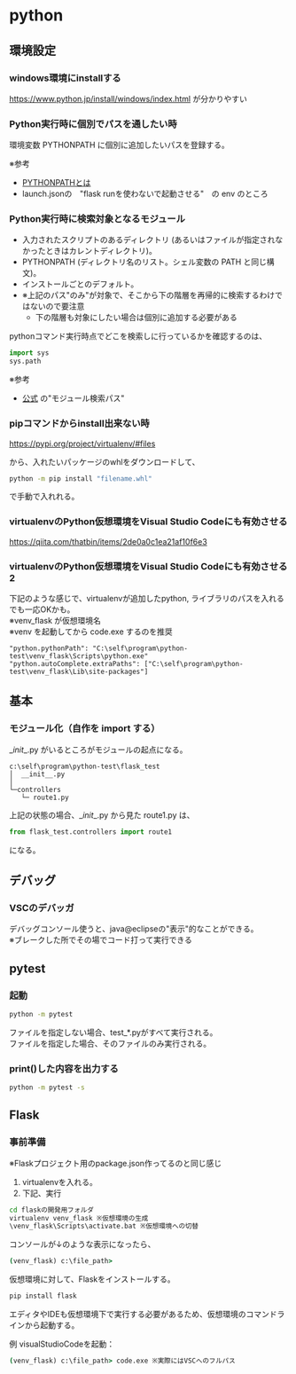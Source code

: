 # python

## 環境設定

### windows環境にinstallする

<https://www.python.jp/install/windows/index.html> が分かりやすい


### Python実行時に個別でパスを通したい時

環境変数 PYTHONPATH に個別に追加したいパスを登録する。  
  
※参考

* [PYTHONPATHとは](https://ja.stackoverflow.com/questions/12174/pythonpath%E3%81%A8%E3%81%AF)
* launch.jsonの　"flask runを使わないで起動させる"　の env のところ

### Python実行時に検索対象となるモジュール


* 入力されたスクリプトのあるディレクトリ (あるいはファイルが指定されなかったときはカレントディレクトリ)。
* PYTHONPATH (ディレクトリ名のリスト。シェル変数の PATH と同じ構文)。
* インストールごとのデフォルト。
* ※上記のパス"のみ"が対象で、そこから下の階層を再帰的に検索するわけではないので要注意
  * 下の階層も対象にしたい場合は個別に追加する必要がある

pythonコマンド実行時点でどこを検索しに行っているかを確認するのは、

```python
import sys
sys.path
```

※参考

* [公式](https://docs.python.jp/3/tutorial/modules.html) の"モジュール検索パス"

### pipコマンドからinstall出来ない時

<https://pypi.org/project/virtualenv/#files>

から、入れたいパッケージのwhlをダウンロードして、

```bash
python -m pip install "filename.whl"
```

で手動で入れれる。

### virtualenvのPython仮想環境をVisual Studio Codeにも有効させる

<https://qiita.com/thatbin/items/2de0a0c1ea21af10f6e3>

### virtualenvのPython仮想環境をVisual Studio Codeにも有効させる2

下記のような感じで、virtualenvが追加したpython, ライブラリのパスを入れるでも一応OKかも。  
※venv_flask が仮想環境名  
※venv を起動してから code.exe するのを推奨

```code
"python.pythonPath": "C:\self\program\python-test\venv_flask\Scripts\python.exe"
"python.autoComplete.extraPaths": ["C:\self\program\python-test\venv_flask\Lib\site-packages"]
```

## 基本

### モジュール化（自作を import する）

\__init__.py がいるところがモジュールの起点になる。

```code
c:\self\program\python-test\flask_test
│  __init__.py
│
└─controllers
   └─ route1.py
```

上記の状態の場合、\__init__.py から見た route1.py は、

```python
from flask_test.controllers import route1
```

になる。

## デバッグ

### VSCのデバッガ

デバッグコンソール使うと、java@eclipseの"表示"的なことができる。  
※ブレークした所でその場でコード打って実行できる

## pytest

### 起動

```bash
python -m pytest
```

ファイルを指定しない場合、test_*.pyがすべて実行される。  
ファイルを指定した場合、そのファイルのみ実行される。

### print()した内容を出力する

```bash
python -m pytest -s
```

## Flask

### 事前準備

※Flaskプロジェクト用のpackage.json作ってるのと同じ感じ

1. virtualenvを入れる。
2. 下記、実行

```cmd
cd flaskの開発用フォルダ
virtualenv venv_flask ※仮想環境の生成
\venv_flask\Scripts\activate.bat ※仮想環境への切替
```

コンソールが↓のような表示になったら、

```cmd
(venv_flask) c:\file_path>
```

仮想環境に対して、Flaskをインストールする。

```cmd
pip install flask
```

エディタやIDEも仮想環境下で実行する必要があるため、仮想環境のコマンドラインから起動する。

例 visualStudioCodeを起動：

```cmd
(venv_flask) c:\file_path> code.exe ※実際にはVSCへのフルパス
```
